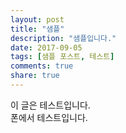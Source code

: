 ```yaml
---
layout: post
title: "샘플"
description: "샘플입니다."
date: 2017-09-05
tags: [샘플 포스트, 테스트]
comments: true
share: true
---
```

이 글은 테스트입니다.  
폰에서 테스트입니다.